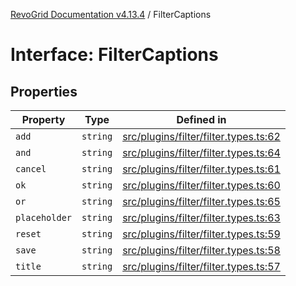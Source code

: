 [RevoGrid Documentation v4.13.4](README.md) / FilterCaptions

# Interface: FilterCaptions

## Properties

| Property | Type | Defined in |
| ------ | ------ | ------ |
| `add` | `string` | [src/plugins/filter/filter.types.ts:62](https://github.com/revolist/revogrid/blob/325e86c31155d90566dec588c08b121b0ae7657a/src/plugins/filter/filter.types.ts#L62) |
| `and` | `string` | [src/plugins/filter/filter.types.ts:64](https://github.com/revolist/revogrid/blob/325e86c31155d90566dec588c08b121b0ae7657a/src/plugins/filter/filter.types.ts#L64) |
| `cancel` | `string` | [src/plugins/filter/filter.types.ts:61](https://github.com/revolist/revogrid/blob/325e86c31155d90566dec588c08b121b0ae7657a/src/plugins/filter/filter.types.ts#L61) |
| `ok` | `string` | [src/plugins/filter/filter.types.ts:60](https://github.com/revolist/revogrid/blob/325e86c31155d90566dec588c08b121b0ae7657a/src/plugins/filter/filter.types.ts#L60) |
| `or` | `string` | [src/plugins/filter/filter.types.ts:65](https://github.com/revolist/revogrid/blob/325e86c31155d90566dec588c08b121b0ae7657a/src/plugins/filter/filter.types.ts#L65) |
| `placeholder` | `string` | [src/plugins/filter/filter.types.ts:63](https://github.com/revolist/revogrid/blob/325e86c31155d90566dec588c08b121b0ae7657a/src/plugins/filter/filter.types.ts#L63) |
| `reset` | `string` | [src/plugins/filter/filter.types.ts:59](https://github.com/revolist/revogrid/blob/325e86c31155d90566dec588c08b121b0ae7657a/src/plugins/filter/filter.types.ts#L59) |
| `save` | `string` | [src/plugins/filter/filter.types.ts:58](https://github.com/revolist/revogrid/blob/325e86c31155d90566dec588c08b121b0ae7657a/src/plugins/filter/filter.types.ts#L58) |
| `title` | `string` | [src/plugins/filter/filter.types.ts:57](https://github.com/revolist/revogrid/blob/325e86c31155d90566dec588c08b121b0ae7657a/src/plugins/filter/filter.types.ts#L57) |
